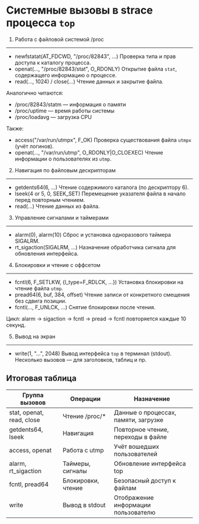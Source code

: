 Системные вызовы в strace процесса `top`
==========================================

1. Работа с файловой системой /proc
------------------------------------
- newfstatat(AT_FDCWD, "/proc/82843", …)
    Проверка типа и прав доступа к каталогу процесса.
- openat(..., "/proc/82843/stat", O_RDONLY)
    Открытие файла `stat`, содержащего информацию о процессе.
- read(…, 1024) / close(…)
    Чтение данных и закрытие файла.

Аналогично читаются:
- /proc/82843/statm — информация о памяти
- /proc/uptime — время работы системы
- /proc/loadavg — загрузка CPU

Также:
- access("/var/run/utmpx", F_OK)
    Проверка существования файла `utmpx` (учёт логинов).
- openat(..., "/var/run/utmp", O_RDONLY|O_CLOEXEC)
    Чтение информации о пользователях из `utmp`.

2. Навигация по файловым дескрипторам
-------------------------------------
- getdents64(6, …)
    Чтение содержимого каталога (по дескриптору 6).
- lseek(4 or 5, 0, SEEK_SET)
    Перемещение указателя файла в начало перед повторным чтением.
- read(…)
    Чтение данных из файла.

3. Управление сигналами и таймерами
------------------------------------
- alarm(0), alarm(10)
    Сброс и установка одноразового таймера SIGALRM.
- rt_sigaction(SIGALRM, …)
    Назначение обработчика сигнала для обновления интерфейса.

4. Блокировки и чтение с оффсетом
----------------------------------
- fcntl(6, F_SETLKW, {l_type=F_RDLCK, …})
    Установка блокировки на чтение файла `utmp`.
- pread64(6, buf, 384, offset)
    Чтение записи от конкретного смещения без сдвига позиции.
- fcntl(…, F_UNLCK, …)
    Снятие блокировки после чтения.

Цикл: alarm → sigaction → fcntl → pread → fcntl повторяется каждые 10 секунд.

5. Вывод на экран
------------------
- write(1, "...", 2048)
    Вывод интерфейса `top` в терминал (stdout).
    Несколько вызовов — для заголовков, таблиц и пр.

Итоговая таблица
-----------------

| Группа вызовов                   | Операции                  | Назначение                                     |
|----------------------------------|----------------------------|------------------------------------------------|
| stat, openat, read, close        | Чтение /proc/*             | Данные о процессах, памяти, загрузке           |
| getdents64, lseek                | Навигация                  | Повторное чтение, переходы в файле            |
| access, openat                   | Работа с utmp              | Учёт вошедших пользователей                    |
| alarm, rt_sigaction              | Таймеры, сигналы           | Обновление интерфейса top                      |
| fcntl, pread64                   | Блокировки, чтение         | Безопасный доступ к файлам                     |
| write                            | Вывод в stdout             | Отображение информации пользователю            |
